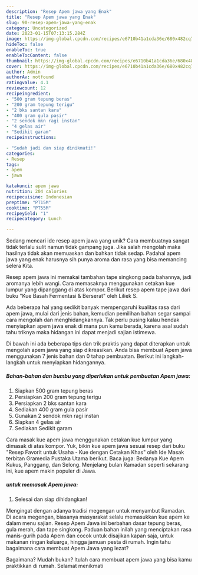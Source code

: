 ```yaml
---
description: "Resep Apem jawa yang Enak"
title: "Resep Apem jawa yang Enak"
slug: 90-resep-apem-jawa-yang-enak
category: Uncategorized
date: 2023-01-15T07:13:15.284Z
image: https://img-global.cpcdn.com/recipes/e6710b41a1cda36e/680x482cq70/apem-jawa-foto-resep-utama.jpg
hideToc: false
enableToc: true
enableTocContent: false
thumbnail: https://img-global.cpcdn.com/recipes/e6710b41a1cda36e/680x482cq70/apem-jawa-foto-resep-utama.jpg
cover: https://img-global.cpcdn.com/recipes/e6710b41a1cda36e/680x482cq70/apem-jawa-foto-resep-utama.jpg
author: Admin
authorAv: notfound
ratingvalue: 4.1
reviewcount: 12
recipeingredient:
- "500 gram tepung beras"
- "200 gram tepung terigu"
- "2 bks santan kara"
- "400 gram gula pasir"
- "2 sendok mkn ragi instan"
- "4 gelas air"
- "Sedikit garam"
recipeinstructions:

- "Sudah jadi dan siap dinikmati!"
categories:
- Resep
tags:
- apem
- jawa

katakunci: apem jawa 
nutrition: 204 calories
recipecuisine: Indonesian
preptime: "PT15M"
cooktime: "PT55M"
recipeyield: "1"
recipecategory: Lunch

---
```





Sedang mencari ide resep apem jawa yang unik? Cara membuatnya sangat tidak terlalu sulit namun tidak gampang juga. Jika salah mengolah maka hasilnya tidak akan memuaskan dan bahkan tidak sedap. Padahal apem jawa yang enak harusnya sih punya aroma dan rasa yang bisa memancing selera Kita.





Resep apem jawa ini memakai tambahan tape singkong pada bahannya, jadi aromanya lebih wangi. Cara memasaknya menggunakan cetakan kue lumpur yang dipanggang di atas kompor. Berikut resep apem tape jawa dari buku &#34;Kue Basah Fermentasi &amp; Berserat&#34; oleh Liliek S.

Ada beberapa hal yang sedikit banyak mempengaruhi kualitas rasa dari apem jawa, mulai dari jenis bahan, kemudian pemilihan bahan segar sampai cara mengolah dan menghidangkannya. Tak perlu pusing kalau hendak menyiapkan apem jawa enak di mana pun kamu berada, karena asal sudah tahu triknya maka hidangan ini dapat menjadi sajian istimewa.






Di bawah ini ada beberapa tips dan trik praktis yang dapat diterapkan untuk mengolah apem jawa yang siap dikreasikan. Anda bisa membuat Apem jawa menggunakan 7 jenis bahan dan 0 tahap pembuatan. Berikut ini langkah-langkah untuk menyiapkan hidangannya.

<!--inarticleads1-->

##### Bahan-bahan dan bumbu yang diperlukan untuk pembuatan Apem jawa:

1. Siapkan 500 gram tepung beras
1. Persiapkan 200 gram tepung terigu
1. Persiapkan 2 bks santan kara
1. Sediakan 400 gram gula pasir
1. Gunakan 2 sendok mkn ragi instan
1. Siapkan 4 gelas air
1. Sediakan Sedikit garam


Cara masak kue apem jawa menggunakan cetakan kue lumpur yang dimasak di atas kompor. Yuk, bikin kue apem jawa sesuai resep dari buku &#34;Resep Favorit untuk Usaha - Kue dengan Cetakan Khas&#34; oleh Ide Masak terbitan Gramedia Pustaka Utama berikut. Baca juga: Bedanya Kue Apem Kukus, Panggang, dan Selong. Menjelang bulan Ramadan seperti sekarang ini, kue apem makin populer di Jawa. 

<!--inarticleads2-->

#####  untuk memasak Apem jawa:


1. Selesai dan siap dihidangkan!

Mengingat dengan adanya tradisi megengan untuk menyambut Ramadan. Di acara megengan, biasanya masyarakat selalu memasukkan kue apem ke dalam menu sajian. Resep Apem Jawa ini berbahan dasar tepung beras, gula merah, dan tape singkong. Paduan bahan inilah yang menciptakan rasa manis-gurih pada Apem dan cocok untuk disajikan kapan saja, untuk makanan ringan keluarga, hingga jamuan pesta di rumah. Ingin tahu bagaimana cara membuat Apem Jawa yang lezat? 

Bagaimana? Mudah bukan? Itulah cara membuat apem jawa yang bisa kamu praktikkan di rumah. Selamat menikmati
